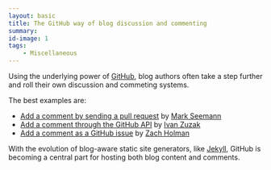 ```yaml
---
layout: basic
title: The GitHub way of blog discussion and commenting
summary:
id-image: 1
tags:
    - Miscellaneous
---
```


Using the underlying power of [GitHub](http://github.com/), blog authors often take a step further and roll their own discussion and commeting systems.

The best examples are:

 * [Add a comment by sending a pull request](http://blog.ploeh.dk/2013/03/03/moving-the-blog-to-jekyll/) by [Mark Seemann](http://blog.ploeh.dk/)
 * [Add a comment through the GitHub API](http://ivanzuzak.info/2011/02/18/github-hosted-comments-for-github-hosted-blogs.html) by [Ivan Zuzak](http://ivanzuzak.info)
 * [Add a comment as a GitHub issue](https://github.com/holman/feedback) by [Zach Holman](http://zachholman.com/)

With the evolution of blog-aware static site generators, like [Jekyll](http://jekyllrb.com/), GitHub is becoming a central part for hosting both blog content and comments.
